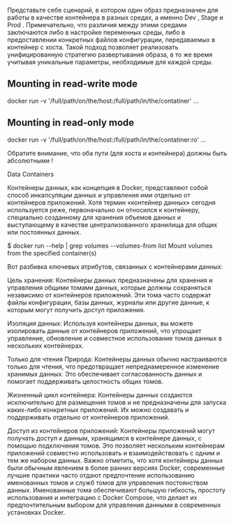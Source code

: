 
Представьте себе сценарий, в котором один образ предназначен для работы в качестве контейнера в разных средах, а именно Dev , Stage и Prod . Примечательно, что различия между этими средами заключаются либо в настройке переменных среды, либо в предоставлении конкретных файлов конфигурации, передаваемых в контейнер с хоста. Такой подход позволяет реализовать унифицированную стратегию развертывания образа, в то же время учитывая уникальные параметры, необходимые для каждой среды.

## Mounting in read-write mode
docker run -v '/full/path/on/the/host:/full/path/in/the/contatiner' ...

## Mounting in read-only mode
docker run -v '/full/path/on/the/host:/full/path/in/the/contatiner:ro' ...

Обратите внимание, что оба пути (для хоста и контейнера) должны быть абсолютными !


Data Containers

Контейнеры данных, как концепция в Docker, представляют собой способ инкапсуляции данных и управления ими отдельно от контейнеров приложений. Хотя термин «контейнер данных» сегодня используется реже, первоначально он относился к контейнеру, специально созданному для хранения объемов данных и выступающему в качестве централизованного хранилища для общих или постоянных данных.

$ docker run --help | grep volumes
   --volumes-from list     Mount volumes from the specified container(s)

Вот разбивка ключевых атрибутов, связанных с контейнерами данных:

Цель хранения:
Контейнеры данных предназначены для хранения и управления общими томами данных, которые должны сохраняться независимо от контейнеров приложений. Эти тома часто содержат файлы конфигурации, базы данных, журналы или другие данные, к которым могут получить доступ приложения.

Изоляция данных:
Используя контейнеры данных, вы можете изолировать данные от контейнеров приложений, что упрощает управление, обновление и совместное использование томов данных в нескольких контейнерах.

Только для чтения Природа:
Контейнеры данных обычно настраиваются только для чтения, что предотвращает непреднамеренное изменение хранимых данных. Это обеспечивает согласованность данных и помогает поддерживать целостность общих томов.

Жизненный цикл контейнера:
Контейнеры данных создаются исключительно для размещения томов и не предназначены для запуска каких-либо конкретных приложений. Их можно создавать и поддерживать отдельно от контейнеров приложений.

Доступ из контейнеров приложений:
Контейнеры приложений могут получать доступ к данным, хранящимся в контейнере данных, с помощью подключения томов. Это позволяет нескольким контейнерам приложений совместно использовать и взаимодействовать с одним и тем же набором данных.
Важно отметить, что хотя контейнеры данных были обычным явлением в более ранних версиях Docker, современные лучшие практики часто отдают предпочтение использованию именованных томов и служб томов для управления постоянством данных. Именованные тома обеспечивают большую гибкость, простоту использования и интеграцию с Docker Compose, что делает их предпочтительным выбором для управления данными в современных установках Docker.